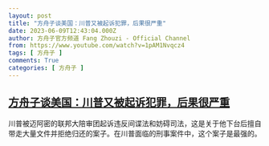 ```yaml
---
layout: post
title: "方舟子谈美国：川普又被起诉犯罪，后果很严重"
date: 2023-06-09T12:43:04.000Z
author: 方舟子官方频道 Fang Zhouzi - Official Channel
from: https://www.youtube.com/watch?v=1pAM1Nvqcz4
tags: [ 方舟子 ]
comments: True
categories: [ 方舟子 ]
---
```

<!--1686314584000-->
[方舟子谈美国：川普又被起诉犯罪，后果很严重](https://www.youtube.com/watch?v=1pAM1Nvqcz4)
------

<div>
川普被迈阿密的联邦大陪审团起诉违反间谍法和妨碍司法，这是关于他下台后擅自带走大量文件并拒绝归还的案子。在川普面临的刑事案件中，这个案子是最强的。
</div>
